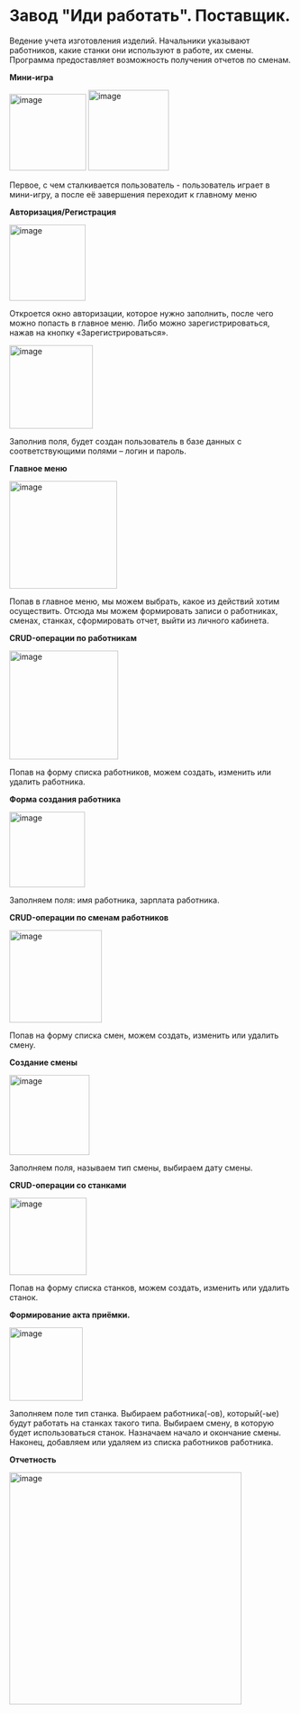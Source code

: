 # Завод "Иди работать". Поставщик.
Ведение учета изготовления изделий. Начальники указывают работников, какие станки они используют в
работе, их смены. Программа предоставляет возможность получения отчетов по сменам.

**Мини-игра**

<img width="136" alt="image" src="https://github.com/a-shdv/gotowork-factory-mobile/assets/54847558/bf30f7ab-594b-41fb-8ba9-11691696d01c">
<img width="143" alt="image" src="https://github.com/a-shdv/gotowork-factory-mobile/assets/54847558/be96ee06-0ec3-4cb0-9779-2b1d925f9d54">

Первое, с чем сталкивается пользователь - пользователь играет в мини-игру, а после её завершения переходит к главному меню



**Авторизация/Регистрация**

<img width="135" alt="image" src="https://github.com/a-shdv/gotowork-factory-mobile/assets/54847558/bed6f158-5df5-4a13-84fc-ebf475b5002d">

Откроется окно авторизации, которое нужно заполнить, после чего можно попасть в главное меню. Либо можно зарегистрироваться, нажав на кнопку «Зарегистрироваться». 


 
<img width="148" alt="image" src="https://github.com/a-shdv/gotowork-factory-mobile/assets/54847558/c1d211e1-133d-4158-bd50-9532f352df9f">

Заполнив поля, будет создан пользователь в базе данных с соответствующими полями – логин и пароль.



**Главное меню**

<img width="191" alt="image" src="https://github.com/a-shdv/gotowork-factory-mobile/assets/54847558/ead2e9f2-22b3-4493-8e5a-5001d07c08ca">

Попав в главное меню, мы можем выбрать, какое из действий хотим осуществить. Отсюда мы можем формировать записи о работниках, сменах, станках, сформировать отчет, выйти из личного кабинета.



 **CRUD-операции по работникам**

<img width="193" alt="image" src="https://github.com/a-shdv/gotowork-factory-mobile/assets/54847558/b09692a1-58a5-4e03-9aa1-e4eddd8b9179">

Попав на форму списка работников, можем создать, изменить или удалить работника.



 **Форма создания работника**

<img width="134" alt="image" src="https://github.com/a-shdv/gotowork-factory-mobile/assets/54847558/0daa4f4c-b2aa-414c-b9bb-3143647bd4a7">

Заполняем поля: имя работника, зарплата работника.



**CRUD-операции по сменам работников**

<img width="164" alt="image" src="https://github.com/a-shdv/gotowork-factory-mobile/assets/54847558/b4de58e1-84c7-43cc-8301-e2c794be55a6">

Попав на форму списка смен, можем создать, изменить или удалить смену.



 **Создание смены**

<img width="142" alt="image" src="https://github.com/a-shdv/gotowork-factory-mobile/assets/54847558/cd0dcb49-4b86-4f10-af1c-0eb69fe26ee5">

Заполняем поля, называем тип смены, выбираем дату смены.



 **CRUD-операции со станками**

<img width="137" alt="image" src="https://github.com/a-shdv/gotowork-factory-mobile/assets/54847558/45f3659d-39f2-460f-ac5d-ef696f2edbbd">

Попав на форму списка станков, можем создать, изменить или удалить станок.



 **Формирование акта приёмки.**

<img width="130" alt="image" src="https://github.com/a-shdv/gotowork-factory-mobile/assets/54847558/1e538849-a38f-4932-afe1-2346fd1de315">

Заполняем поле тип станка. Выбираем работника(-ов), который(-ые) будут работать на станках такого типа. Выбираем смену, в которую будет использоваться станок. Назначаем начало и окончание смены. Наконец, добавляем или удаляем из списка работников работника.



**Отчетность**

<img width="412" alt="image" src="https://github.com/a-shdv/gotowork-factory-mobile/assets/54847558/21bcc77c-53cc-4f57-8be1-0e1587f58fa9">

 
